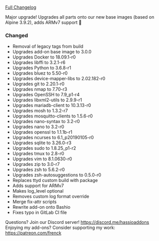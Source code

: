 [Full Changelog][changelog]

Major upgrade!
Upgrades all parts onto our new base images (based on Alpine 3.9.2), adds ARMv7 support 🎉 

### Changed

- Removal of legacy tags from build
- Upgrades add-on base image to 3.0.0
- Upgrades Docker to 18.09.1-r0
- Upgrades libffi to 3.2.1-r6
- Upgrades Python to 3.6.8-r1
- Upgrades bluez to 5.50-r0
- Upgrades device-mapper-libs to 2.02.182-r0
- Upgrades git to 2.20.1-r0
- Upgrades nmap to 7.70-r3
- Upgrades OpenSSH to 7.9_p1-r4
- Upgrades libxml2-utils to 2.9.9-r1
- Upgrades mariadb-client to 10.3.13-r0
- Upgrades mosh to 1.3.2-r7
- Upgrades mosquitto-clients to 1.5.6-r0
- Upgrades nano-syntax to 3.2-r0
- Upgrades nano to 3.2-r0
- Upgrades openssl to 1.1.1b-r1
- Upgrades ncurses to 6.1_p20190105-r0
- Upgrades sqlite to 3.26.0-r3
- Upgrades sudo to 1.8.25_p1-r2
- Upgrades tmux to 2.8-r0
- Upgrades vim to 8.1.0630-r0
- Upgrades zip to 3.0-r7
- Upgrades zsh to 5.6.2-r0
- Upgrades zsh-autosuggestions to 0.5.0-r0
- Replaces ttyd custom build with package
- Adds support for ARMv7
- Makes log_level optional
- Removes custom log format override
- Merge fix-attr scripts
- Rewrite add-on onto Bashio
- Fixes typo in GitLab CI file

[changelog]: https://github.com/hassio-addons/addon-ssh/compare/v3.7.3...v4.0.0

Questions? Join our Discord server! https://discord.me/hassioaddons
Enjoying my add-ons? Consider supporting my work: https://patreon.com/frenck